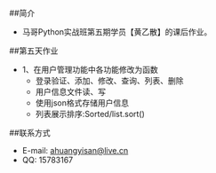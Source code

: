 ##简介
* 马哥Python实战班第五期学员【黄乙散】的课后作业。

##第五天作业
* 1、在用户管理功能中各功能修改为函数
    * 登录验证、添加、修改、查询、列表、删除
    * 用户信息文件读、写
    * 使用json格式存储用户信息
    * 列表展示排序:Sorted/list.sort()


##联系方式
* E-mail: ahuangyisan@live.cn
* QQ: 15783167
